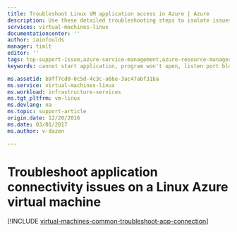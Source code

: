 ```yaml
---
title: Troubleshoot Linux VM application access in Azure | Azure
description: Use these detailed troubleshooting steps to isolate issues in connecting to applications running on Linux virtual machines in Azure.
services: virtual-machines-linux
documentationcenter: ''
author: iainfoulds
manager: timlt
editor: ''
tags: top-support-issue,azure-service-management,azure-resource-manager
keywords: cannot start application, program won't open, listen port blocked, unable to start program, listen port blocked

ms.assetid: b9ff7cd0-0c5d-4c3c-a6be-3ac47abf31ba
ms.service: virtual-machines-linux
ms.workload: infrastructure-services
ms.tgt_pltfrm: vm-linux
ms.devlang: na
ms.topic: support-article
origin.date: 12/20/2016
ms.date: 03/01/2017
ms.author: v-dazen

---
```

# Troubleshoot application connectivity issues on a Linux Azure virtual machine
[!INCLUDE [virtual-machines-common-troubleshoot-app-connection](../../../includes/virtual-machines-common-troubleshoot-app-connection.md)]
